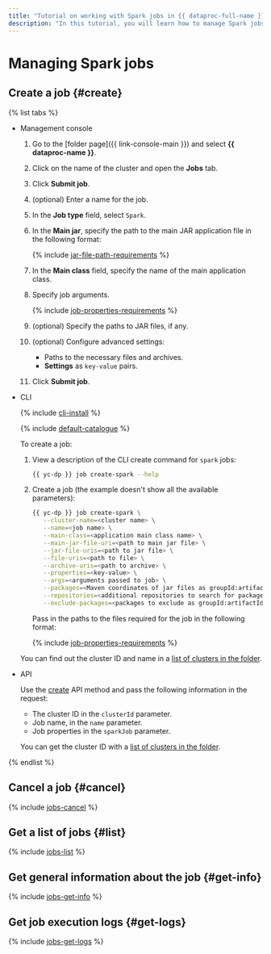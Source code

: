 ```yaml
---
title: "Tutorial on working with Spark jobs in {{ dataproc-full-name }}"
description: "In this tutorial, you will learn how to manage Spark jobs in {{ dataproc-full-name }}."
---
```


# Managing Spark jobs

## Create a job {#create}

{% list tabs %}

- Management console

   1. Go to the [folder page]({{ link-console-main }}) and select **{{ dataproc-name }}**.
   1. Click on the name of the cluster and open the **Jobs** tab.
   1. Click **Submit job**.
   1. (optional) Enter a name for the job.
   1. In the **Job type** field, select `Spark`.
   1. In the **Main jar**, specify the path to the main JAR application file in the following format:

      {% include [jar-file-path-requirements](../../_includes/data-proc/jar-file-path-requirements.md) %}

   1. In the **Main class** field, specify the name of the main application class.
   1. Specify job arguments.

      {% include [job-properties-requirements](../../_includes/data-proc/job-properties-requirements.md) %}

   1. (optional) Specify the paths to JAR files, if any.
   1. (optional) Configure advanced settings:
      * Paths to the necessary files and archives.
      * **Settings** as `key-value` pairs.
   1. Click **Submit job**.

- CLI

   {% include [cli-install](../../_includes/cli-install.md) %}

   {% include [default-catalogue](../../_includes/default-catalogue.md) %}

   To create a job:

   1. View a description of the CLI create command for `spark` jobs:

      ```bash
      {{ yc-dp }} job create-spark --help
      ```

   1. Create a job (the example doesn't show all the available parameters):

      ```bash
      {{ yc-dp }} job create-spark \
         --cluster-name=<cluster name> \
         --name=<job name> \
         --main-class=<application main class name> \
         --main-jar-file-uri=<path to main jar file> \
         --jar-file-uris=<path to jar file> \
         --file-uris=<path to file> \
         --archive-uris=<path to archive> \
         --properties=<key-value> \
         --args=<arguments passed to job> \
         --packages=<Maven coordinates of jar files as groupId:artifactId:version> \
         --repositories=<additional repositories to search for packages> \
         --exclude-packages=<packages to exclude as groupId:artifactId>
      ```

      Pass in the paths to the files required for the job in the following format:

      {% include [job-properties-requirements](../../_includes/data-proc/jar-file-path-requirements.md) %}

   You can find out the cluster ID and name in a [list of clusters in the folder](./cluster-list.md#list).

- API

   Use the [create](../api-ref/Job/create) API method and pass the following information in the request:

   * The cluster ID in the `clusterId` parameter.
   * Job name, in the `name` parameter.
   * Job properties in the `sparkJob` parameter.

   You can get the cluster ID with a [list of clusters in the folder](./cluster-list.md#list).

{% endlist %}

## Cancel a job {#cancel}

{% include [jobs-cancel](../../_includes/data-proc/jobs-cancel.md) %}

## Get a list of jobs {#list}

{% include [jobs-list](../../_includes/data-proc/jobs-list.md) %}

## Get general information about the job {#get-info}

{% include [jobs-get-info](../../_includes/data-proc/jobs-get-info.md) %}


## Get job execution logs {#get-logs}

{% include [jobs-get-logs](../../_includes/data-proc/jobs-get-logs.md) %}

